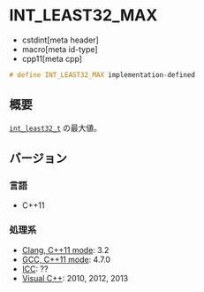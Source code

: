 # INT_LEAST32_MAX
* cstdint[meta header]
* macro[meta id-type]
* cpp11[meta cpp]

```cpp
# define INT_LEAST32_MAX implementation-defined
```

## 概要
[`int_least32_t`](int_least32_t.md) の最大値。

## バージョン
### 言語
- C++11

### 処理系
- [Clang, C++11 mode](/implementation.md#clang): 3.2
- [GCC, C++11 mode](/implementation.md#gcc): 4.7.0
- [ICC](/implementation.md#icc): ??
- [Visual C++](/implementation.md#visual_cpp): 2010, 2012, 2013
